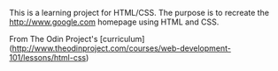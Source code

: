 This is a learning project for HTML/CSS.  The purpose is to recreate the http://www.google.com homepage using HTML and CSS.



From The Odin Project's [curriculum]
(http://www.theodinproject.com/courses/web-development-101/lessons/html-css)

